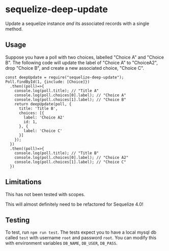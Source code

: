 # sequelize-deep-update

Update a sequelize instance _and_ its associated records with a single method.

## Usage ##

Suppose you have a poll with two choices, labelled "Choice A" and "Choice B". The following code will update the label of "Choice A" to "ChoiceA2", drop "Choice B", and create a new associated choice, "Choice C".

```
const deepUpdate = require("sequelize-deep-update");
Poll.findById(1, {include: [Choice]})
  .then((poll)=>{
    console.log(poll.title); // "Title A"
    console.log(poll.choices[0].label); // "Choice A"
    console.log(poll.choices[1].label); // "Choice B"
    return deepUpdate(poll, {
      title: 'Title B',
      choices: [{
        label: 'Choice A2'
        id: 1,
      }, {
        label: 'Choice C'
      }]
    });
  })
  .then((poll)=>{
    console.log(poll.title); // "Title B"
    console.log(poll.choices[0].label); // "Choice A2"
    console.log(poll.choices[1].label); // "Choice C"
  })
```

## Limitations ##

This has not been tested with scopes.

This will almost definitely need to be refactored for Sequelize 4.0!

## Testing ##

To test, run `npm run test`. The tests expect you to have a local mysql db called `test` with username `root` and password `root`. You can modify this with environment variables `DB_NAME`, `DB_USER`, `DB_PASS`.

